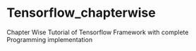 # Tensorflow_chapterwise
Chapter Wise Tutorial of Tensorflow Framework with complete Programming implementation
